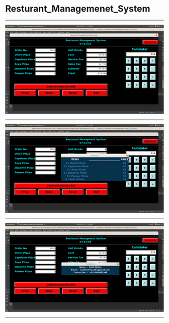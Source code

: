 
# Resturant_Managemenet_System

________________________________________________________________________________________________________________________________
![alt text](https://github.com/Mehra1998/Resturant_Managemenet_System/blob/master/Screenshot%20from%202018-07-19%2019-31-33.png)
________________________________________________________________________________________________________________________________
![alt text](https://github.com/Mehra1998/Resturant_Managemenet_System/blob/master/Screenshot%20from%202018-07-19%2019-31-45.png)
________________________________________________________________________________________________________________________________
![alt text](https://github.com/Mehra1998/Resturant_Managemenet_System/blob/master/Screenshot%20from%202018-07-19%2019-31-58.png)
________________________________________________________________________________________________________________________________
